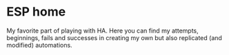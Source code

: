 # ESP home

My favorite part of playing with HA. Here you can find my attempts, beginnings, fails
 and successes in creating my own but also replicated (and modified) automations.
